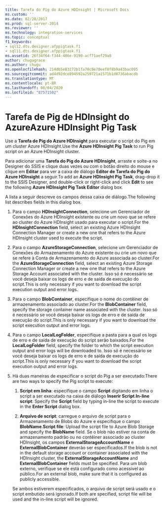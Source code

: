 ```yaml
---
title: Tarefa do Pig do Azure HDInsight | Microsoft Docs
ms.custom: ''
ms.date: 02/28/2017
ms.prod: sql-server-2014
ms.reviewer: ''
ms.technology: integration-services
ms.topic: conceptual
f1_keywords:
- sql12.dts.designer.afppigtask.f1
- sql11.dts.designer.afppigtask.f1
ms.assetid: 26f34f64-f344-486e-9190-acf71aef29a8
author: chugugrace
ms.author: chugu
ms.openlocfilehash: 214db5e83272b1fa70c9e70eef8f8b9a43bac095
ms.sourcegitcommit: ad4d92dce894592a259721a1571b1d8736abacdb
ms.translationtype: MT
ms.contentlocale: pt-BR
ms.lasthandoff: 08/04/2020
ms.locfileid: "87571502"
---
```

# <a name="azure-hdinsight-pig-task"></a><span data-ttu-id="dfc21-102">Tarefa de Pig de HDInsight do Azure</span><span class="sxs-lookup"><span data-stu-id="dfc21-102">Azure HDInsight Pig Task</span></span>
<span data-ttu-id="dfc21-103">Use a **Tarefa de Pig do Azure HDInsight** para executar o script do Pig em um cluster Azure HDInsight.</span><span class="sxs-lookup"><span data-stu-id="dfc21-103">Use the **Azure HDInsight Pig Task** to run Pig script on an Azure HDInsight cluster.</span></span>
     
<span data-ttu-id="dfc21-104">Para adicionar uma **Tarefa do Pig do Azure HDInsight**, arraste e solte-a no Designer do SSIS e clique duas vezes ou com o botão direito do mouse e clique em **Editar** para ver a caixa de diálogo **Editor de Tarefa do Pig do Azure HDInsight** a seguir.</span><span class="sxs-lookup"><span data-stu-id="dfc21-104">To add an **Azure HDInsight Pig Task**, drag-drop it to the SSIS Designer, and double-click or right-click and click **Edit** to see the following **Azure HDInsight Pig Task Editor** dialog box.</span></span>  
  
 <span data-ttu-id="dfc21-105">A lista a seguir descreve os campos dessa caixa de diálogo.</span><span class="sxs-lookup"><span data-stu-id="dfc21-105">The following list describes fields in this dialog box.</span></span>  
  
1.  <span data-ttu-id="dfc21-106">Para o campo **HDInsightConnection**, selecione um Gerenciador de Conexões do Azure HDInsight existente ou crie um novo que se refere ao cluster do Azure HDInsight usado para executar o script.</span><span class="sxs-lookup"><span data-stu-id="dfc21-106">For the **HDInsightConnection** field, select an existing Azure HDInsight Connection Manager or create a new one that refers to the Azure HDInsight cluster used to execute the script.</span></span>
  
2.  <span data-ttu-id="dfc21-107">Para o campo **AzureStorageConnection**, selecione um Gerenciador de Conexões do Armazenamento do Azure existente ou crie um novo que se refere à Conta de Armazenamento do Azure associada ao cluster.</span><span class="sxs-lookup"><span data-stu-id="dfc21-107">For the **AzureStorageConnection** field, select an existing Azure Storage Connection Manager or create a new one that refers to the Azure Storage Account associated with the cluster.</span></span> <span data-ttu-id="dfc21-108">Isso só é necessário se você deseja baixar os logs de erro e de saída de execução do script.</span><span class="sxs-lookup"><span data-stu-id="dfc21-108">This is only necessary if you want to download the script execution output and error logs.</span></span>
 
3.  <span data-ttu-id="dfc21-109">Para o campo **BlobContainer**, especifique o nome do contêiner de armazenamento associado ao cluster.</span><span class="sxs-lookup"><span data-stu-id="dfc21-109">For the **BlobContainer** field, specify the storage container name associated with the cluster.</span></span> <span data-ttu-id="dfc21-110">Isso só é necessário se você deseja baixar os logs de erro e de saída de execução do script.</span><span class="sxs-lookup"><span data-stu-id="dfc21-110">This is only necessary if you want to download the script execution output and error logs.</span></span>
  
4.  <span data-ttu-id="dfc21-111">Para o campo **LocalLogFolder**, especifique a pasta para a qual os logs de erro e de saída de execução do script serão baixados.</span><span class="sxs-lookup"><span data-stu-id="dfc21-111">For the **LocalLogFolder** field, specify the folder to which the script execution output and error logs will be downloaded to.</span></span> <span data-ttu-id="dfc21-112">Isso só é necessário se você deseja baixar os logs de erro e de saída de execução do script.</span><span class="sxs-lookup"><span data-stu-id="dfc21-112">This is only necessary if you want to download the script execution output and error logs.</span></span>   
  
5.  <span data-ttu-id="dfc21-113">Há duas maneiras de especificar o script do Pig a ser executado:</span><span class="sxs-lookup"><span data-stu-id="dfc21-113">There are two ways to specify the Pig script to execute:</span></span>
  
    1.  <span data-ttu-id="dfc21-114">**Script em linha**: especifique o campo **Script** digitando em linha o script a ser executado na caixa de diálogo **Inserir Script**.</span><span class="sxs-lookup"><span data-stu-id="dfc21-114">**In-line script**: Specify the **Script** field by typing in-line the script to execute in the **Enter Script** dialog box.</span></span>
  
    2.  <span data-ttu-id="dfc21-115">**Arquivo de script**: carregue o arquivo de script para o Armazenamento de Blobs do Azure e especifique o campo **BlobName**.</span><span class="sxs-lookup"><span data-stu-id="dfc21-115">**Script file**: Upload the script file to Azure Blob Storage and specify the **BlobName** field.</span></span> <span data-ttu-id="dfc21-116">Se o blob não estiver na conta de armazenamento padrão ou no contêiner associado ao cluster HDInsight, os campos **ExternalStorageAccountName** e **ExternalBlobContainer** deverão ser especificados.</span><span class="sxs-lookup"><span data-stu-id="dfc21-116">If the blob is not in the default storage account or container associated with the HDInsight cluster, the **ExternalStorageAccountName** and **ExternalBlobContainer** fields must be specified.</span></span> <span data-ttu-id="dfc21-117">Para um blob externo, verifique se ele está configurado como acessível ao público.</span><span class="sxs-lookup"><span data-stu-id="dfc21-117">For an external blob, make sure that it is configured as publicly accessible.</span></span>  
  
     <span data-ttu-id="dfc21-118">Se ambos estiverem especificados, o arquivo de script será usado e o script embutido será ignorado.</span><span class="sxs-lookup"><span data-stu-id="dfc21-118">If both are specified, script file will be used and the in-line script will be ignored.</span></span>
